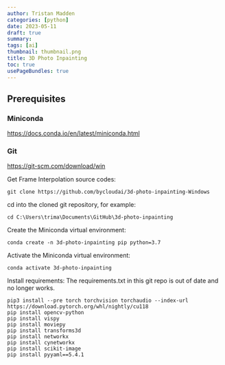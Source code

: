 ```yaml
---
author: Tristan Madden
categories: [python]
date: 2023-05-11
draft: true
summary: 
tags: [ai]
thumbnail: thumbnail.png
title: 3D Photo Inpainting
toc: true
usePageBundles: true
---
```



## Prerequisites

### Miniconda

<a href="https://docs.conda.io/en/latest/miniconda.html" title="https://docs.conda.io/en/latest/miniconda.html">https://docs.conda.io/en/latest/miniconda.html</a>

### Git

<a href="https://git-scm.com/download/win" title="https://git-scm.com/download/win">https://git-scm.com/download/win</a>



Get Frame Interpolation source codes:
```Shell
git clone https://github.com/bycloudai/3d-photo-inpainting-Windows
```
cd into the cloned git repository, for example:
```Shell
cd C:\Users\trima\Documents\GitHub\3d-photo-inpainting
```

Create the Miniconda virtual environment:
```Shell
conda create -n 3d-photo-inpainting pip python=3.7
```
Activate the Miniconda virtual environment:
```Shell
conda activate 3d-photo-inpainting
```
Install requirements:
The requirements.txt in this git repo is out of date and no longer works.
```Shell
pip3 install --pre torch torchvision torchaudio --index-url https://download.pytorch.org/whl/nightly/cu118
pip install opencv-python
pip install vispy
pip install moviepy
pip install transforms3d
pip install networkx
pip install cynetworkx
pip install scikit-image
pip install pyyaml==5.4.1
```
